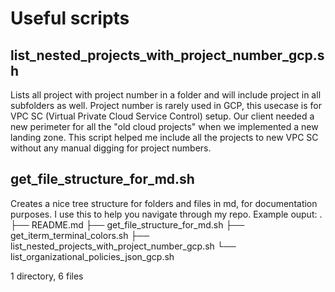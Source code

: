 # Useful scripts

## list_nested_projects_with_project_number_gcp.sh
Lists all project with project number in a folder and will include project in all subfolders as well.
Project number is rarely used in GCP, this usecase is for VPC SC (Virtual Private Cloud Service Control) setup.
Our client needed a new perimeter for all the "old cloud projects" when we implemented a new landing zone.
This script helped me include all the projects to new VPC SC without any manual digging for project numbers.
</br>
## get_file_structure_for_md.sh
Creates a nice tree structure for folders and files in md, for documentation purposes.
I use this to help you navigate through my repo. Example ouput:
.
├── README.md
├── get_file_structure_for_md.sh
├── get_iterm_terminal_colors.sh
├── list_nested_projects_with_project_number_gcp.sh
└── list_organizational_policies_json_gcp.sh

1 directory, 6 files
</br>